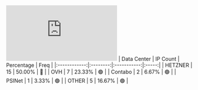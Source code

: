 ![Diagramm](https://github.com/obajay/StateSync-snapshots/blob/main/Projects/Rebus/1/README.md)
| Data Center | IP Count | Percentage | Freq |
|:------------:|:--------:|:-----------:|:-----:|
| HETZNER | 15 | 50.00% | 🔴 |
| OVH | 7 | 23.33% | 🟢 |
| Contabo | 2 | 6.67% | 🟢 |
| PSINet | 1 | 3.33% | 🟢 |
| OTHER | 5 | 16.67% | 🟢 |